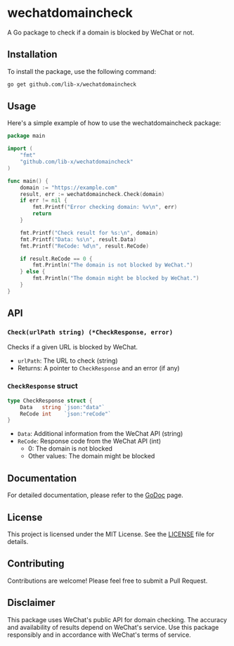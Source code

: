 # wechatdomaincheck

A Go package to check if a domain is blocked by WeChat or not.

## Installation

To install the package, use the following command:

```bash
go get github.com/lib-x/wechatdomaincheck
```

## Usage

Here's a simple example of how to use the wechatdomaincheck package:

```go
package main

import (
	"fmt"
	"github.com/lib-x/wechatdomaincheck"
)

func main() {
    domain := "https://example.com"
    result, err := wechatdomaincheck.Check(domain)
    if err != nil {
        fmt.Printf("Error checking domain: %v\n", err)
        return
    }

    fmt.Printf("Check result for %s:\n", domain)
    fmt.Printf("Data: %s\n", result.Data)
    fmt.Printf("ReCode: %d\n", result.ReCode)

    if result.ReCode == 0 {
        fmt.Println("The domain is not blocked by WeChat.")
    } else {
        fmt.Println("The domain might be blocked by WeChat.")
    }
}

```

## API

### `Check(urlPath string) (*CheckResponse, error)`

Checks if a given URL is blocked by WeChat.

- `urlPath`: The URL to check (string)
- Returns: A pointer to `CheckResponse` and an error (if any)

### `CheckResponse` struct

```go
type CheckResponse struct {
	Data   string `json:"data"`
	ReCode int    `json:"reCode"`
}
```

- `Data`: Additional information from the WeChat API (string)
- `ReCode`: Response code from the WeChat API (int)
  - 0: The domain is not blocked
  - Other values: The domain might be blocked

## Documentation

For detailed documentation, please refer to the [GoDoc](https://pkg.go.dev/github.com/lib-x/wechatdomaincheck) page.

## License

This project is licensed under the MIT License. See the [LICENSE](LICENSE) file for details.

## Contributing

Contributions are welcome! Please feel free to submit a Pull Request.

## Disclaimer

This package uses WeChat's public API for domain checking. The accuracy and availability of results depend on WeChat's service. Use this package responsibly and in accordance with WeChat's terms of service.
